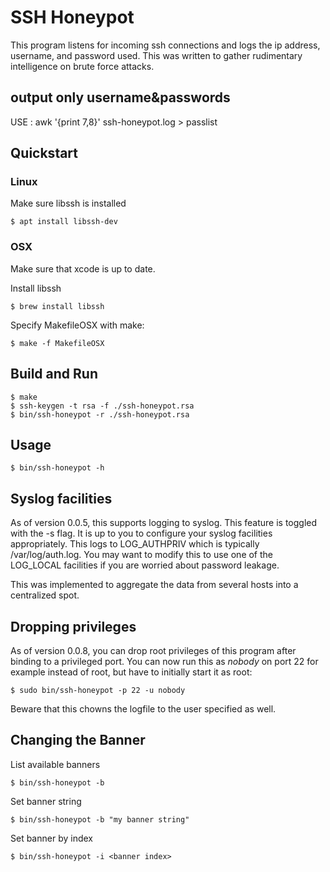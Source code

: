 # SSH Honeypot

This program listens for incoming ssh connections and logs the ip
address, username, and password used. This was written to gather
rudimentary intelligence on brute force attacks.

## output only username&passwords
USE : awk '{print $7,$8}' ssh-honeypot.log > passlist

## Quickstart

### Linux

Make sure libssh is installed

    $ apt install libssh-dev

### OSX

Make sure that xcode is up to date.

Install libssh

    $ brew install libssh

Specify MakefileOSX with make:

    $ make -f MakefileOSX

## Build and Run

    $ make
    $ ssh-keygen -t rsa -f ./ssh-honeypot.rsa
    $ bin/ssh-honeypot -r ./ssh-honeypot.rsa

## Usage

    $ bin/ssh-honeypot -h

## Syslog facilities

As of version 0.0.5, this supports logging to syslog. This feature
is toggled with the -s flag. It is up to you to configure your
syslog facilities appropriately. This logs to LOG_AUTHPRIV which is
typically /var/log/auth.log. You may want to modify this to use
one of the LOG_LOCAL facilities if you are worried about password
leakage.

This was implemented to aggregate the data from several hosts into
a centralized spot.

## Dropping privileges

As of version 0.0.8, you can drop root privileges of this program
after binding to a privileged port. You can now run this as _nobody_
on port 22 for example instead of root, but have to initially start it
as root:

	$ sudo bin/ssh-honeypot -p 22 -u nobody
	
Beware that this chowns the logfile to the user specified as well.

## Changing the Banner

List available banners

    $ bin/ssh-honeypot -b

Set banner string

    $ bin/ssh-honeypot -b "my banner string"

Set banner by index

    $ bin/ssh-honeypot -i <banner index>

